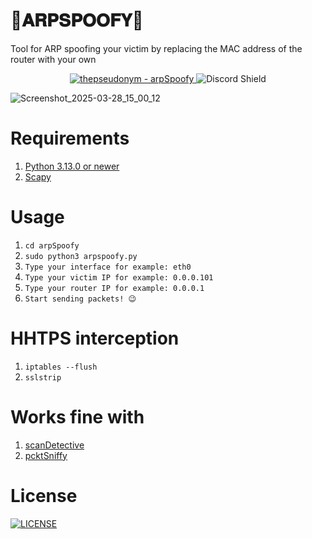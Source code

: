 # 📡𝐀𝐑𝐏𝐒𝐏𝐎𝐎𝐅𝐘📡
Tool for ARP spoofing your victim by replacing the MAC address of the router with your own

<div align="center">
<a href="https://github.com/thepseudonym/arpSpoofy" title="Go to GitHub repo">
  <img src="https://img.shields.io/static/v1?label=thepseudonym&message=arpSpoofy&color=purple&logo=github" alt="thepseudonym - arpSpoofy">
</a>
  <a href="https://discord.gg/VQUvAVpJPr" style="text-decoration: none;">
  <img src="https://discord.com/api/guilds/1336059889524670534/widget.png?style=shield" alt="Discord Shield"/>
</div>

![Screenshot_2025-03-28_15_00_12](https://github.com/user-attachments/assets/8670698c-cdf1-4819-8339-fa1d808239a6)

# Requirements
1. [Python 3.13.0 or newer](https://www.python.org/downloads/)
2. [Scapy](https://pypi.org/project/scapy/)

# Usage
1. `cd arpSpoofy`
2. `sudo python3 arpspoofy.py`
3. `Type your interface for example: eth0`
4. `Type your victim IP for example: 0.0.0.101`
5. `Type your router IP for example: 0.0.0.1`
6. `Start sending packets! 😉`

# HHTPS interception
1. `iptables --flush`
2. `sslstrip`

# Works fine with
1. [scanDetective](https://github.com/thepseudonym/scanDetective/)
2. [pcktSniffy](https://github.com/thepseudonym/pcktSniffy/)

# License
<a href="https://github.com/thepseudonym/arpSpoofy/blob/main/LICENSE" title="LICENSE">
  <img src="https://img.shields.io/static/v1?label=&message=LICENSE&color=blue&logo=github" alt="LICENSE"> 
</a>
